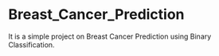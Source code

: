 # Breast_Cancer_Prediction
It is a simple project on Breast Cancer Prediction using Binary Classification.
